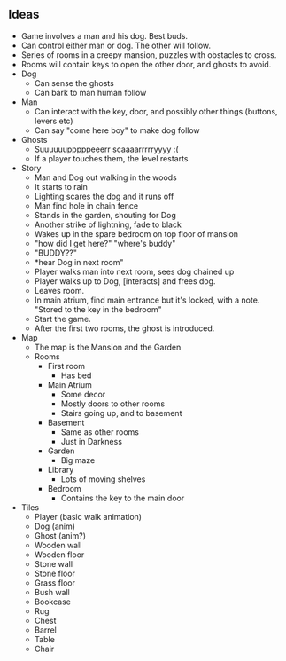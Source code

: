 ## Ideas

- Game involves a man and his dog. Best buds.
- Can control either man or dog. The other will follow.
- Series of rooms in a creepy mansion, puzzles with obstacles to cross.
- Rooms will contain keys to open the other door, and ghosts to avoid.
- Dog
  - Can sense the ghosts
  - Can bark to man human follow
- Man
  - Can interact with the key, door, and possibly other things (buttons, levers etc)
  - Can say "come here boy" to make dog follow
- Ghosts
  - Suuuuuupppppeeerr scaaaarrrrryyyy :(
  - If a player touches them, the level restarts
- Story
  - Man and Dog out walking in the woods
  - It starts to rain
  - Lighting scares the dog and it runs off
  - Man find hole in chain fence
  - Stands in the garden, shouting for Dog
  - Another strike of lightning, fade to black
  - Wakes up in the spare bedroom on top floor of mansion
  - "how did I get here?" "where's buddy"
  - "BUDDY??"
  - *hear Dog in next room"
  - Player walks man into next room, sees dog chained up
  - Player walks up to Dog, [interacts] and frees dog.
  - Leaves room.
  - In main atrium, find main entrance but it's locked, with a note. "Stored to the key in the bedroom"
  - Start the game.
  - After the first two rooms, the ghost is introduced.
- Map
  - The map is the Mansion and the Garden
  - Rooms
    - First room
      - Has bed
    - Main Atrium
      - Some decor
      - Mostly doors to other rooms
      - Stairs going up, and to basement
    - Basement
      - Same as other rooms
      - Just in Darkness
    - Garden
      - Big maze
    - Library
      - Lots of moving shelves
    - Bedroom
      - Contains the key to the main door
- Tiles
  - Player (basic walk animation)
  - Dog (anim)
  - Ghost (anim?)
  - Wooden wall
  - Wooden floor
  - Stone wall
  - Stone floor
  - Grass floor
  - Bush wall
  - Bookcase
  - Rug
  - Chest
  - Barrel
  - Table
  - Chair
